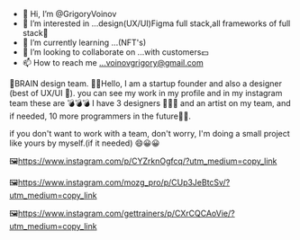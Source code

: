 - 👋 Hi, I’m @GrigoryVoinov
- 👀 I’m interested in ...design(UX/UI)Figma full stack,all frameworks of full stack🧩
- 🌱 I’m currently learning ...(NFT's)
- 💞️ I’m looking to collaborate on ...with customers💵 
- 📫 How to reach me ...voinovgrigory@gmail.com

🧠BRAIN design team. 
🌅🌄Hello, 
I am a startup founder and also a designer (best of UX/UI 🧠). 
you can see my work in my profile and in my instagram team these are 💣💣💣
I have 3 designers 🧑🏽‍🎨 and an artist on my team, and if needed, 10 more programmers in the future👨‍💻.

if you don't want to work with a team, don't worry, I'm doing a small project like yours by myself.(if it needed) 😄😀😀

🖼https://www.instagram.com/p/CYZrknOgfcq/?utm_medium=copy_link

🖼https://www.instagram.com/mozg_pro/p/CUp3JeBtcSv/?utm_medium=copy_link

🖼https://www.instagram.com/gettrainers/p/CXrCQCAoVie/?utm_medium=copy_link


<!---
GrigoryVoinov/GrigoryVoinov is a ✨ special ✨ repository because its `README.md` (this file) appears on your GitHub profile.
You can click the Preview link to take a look at your changes.
--->
